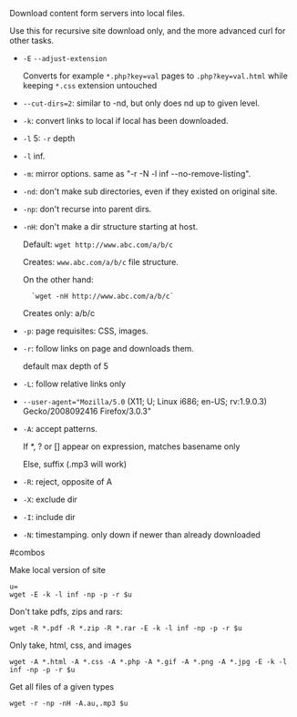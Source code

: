 Download content form servers into local files.

Use this for recursive site download only, and the more advanced curl for other tasks.

- `-E` `--adjust-extension`

    Converts for example `*.php?key=val` pages to `.php?key=val.html`
    while keeping `*.css` extension untouched

- `--cut-dirs=2`: similar to -nd, but only does nd up to given level.

- `-k`: convert links to local if local has been downloaded.

- `-l` 5: `-r` depth

- `-l` inf.

- `-m`: mirror options. same as "-r -N -l inf --no-remove-listing".

- `-nd`: don't make sub directories, even if they existed on original site.

- `-np`: don't recurse into parent dirs.

- `-nH`: don't make a dir structure starting at host.

    Default: `wget http://www.abc.com/a/b/c`

    Creates: `www.abc.com/a/b/c` file structure.

    On the other hand:

        `wget -nH http://www.abc.com/a/b/c`

    Creates only: a/b/c

- `-p`: page requisites: CSS, images.

- `-r`: follow links on page and downloads them.

    default max depth of 5

- `-L`: follow relative links only

- `--user-agent="Mozilla/5.0` (X11; U; Linux i686; en-US; rv:1.9.0.3) Gecko/2008092416 Firefox/3.0.3"

- `-A`: accept patterns.

    If *, ? or [] appear on expression, matches basename only

    Else, suffix (.mp3 will work)

- `-R`: reject, opposite of A

- `-X`: exclude dir

- `-I`: include dir

- `-N`: timestamping. only down if newer than already downloaded

#combos

Make local version of site

    u=
    wget -E -k -l inf -np -p -r $u

Don't take pdfs, zips and rars:

    wget -R *.pdf -R *.zip -R *.rar -E -k -l inf -np -p -r $u

Only take, html, css, and images

    wget -A *.html -A *.css -A *.php -A *.gif -A *.png -A *.jpg -E -k -l inf -np -p -r $u

Get all files of a given types

    wget -r -np -nH -A.au,.mp3 $u
